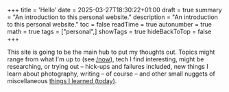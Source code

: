 +++
title = 'Hello'
date = 2025-03-27T18:30:22+01:00
draft = true
summary = "An introduction to this personal website."
description = "An introduction to this personal website."
toc = false
readTime = true
autonumber = true
math = true
tags = ["personal",]
showTags = true
hideBackToTop = false
+++

This site is going to be the main hub to put my thoughts out. Topics might range from what I'm up to (see [/now](/now)),
tech I find interesting, might be researching, or trying out – hick-ups and failures included, new things I learn about photography, writing – of course – and other small nuggets
of miscellaneous [things I learned (today)](/tags/today-i-learned/).
